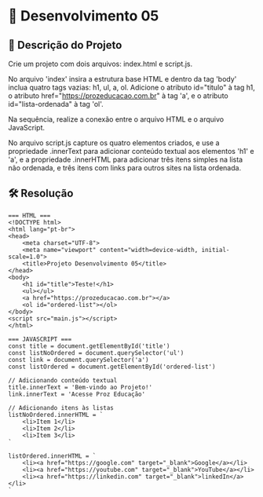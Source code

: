 # 📜 Desenvolvimento 05

## 🎯 Descrição do Projeto 

Crie um projeto com dois arquivos: index.html e script.js. 

No arquivo 'index' insira a estrutura base HTML e dentro da tag 'body' inclua quatro tags vazias: h1, ul, a, ol. Adicione o atributo id="titulo" à tag h1, o atributo href="https://prozeducacao.com.br" à tag 'a', e o atributo id="lista-ordenada" à tag 'ol'. 

Na sequência, realize a conexão entre o arquivo HTML e o arquivo JavaScript.

No arquivo script.js capture os quatro elementos criados, e use a propriedade .innerText para adicionar conteúdo textual aos elementos 'h1' e 'a', e a propriedade .innerHTML para adicionar três itens simples na lista não ordenada, e três itens com links para outros sites na lista ordenada.  

## 🛠️ Resolução

```
=== HTML ===
<!DOCTYPE html>
<html lang="pt-br">
<head>
    <meta charset="UTF-8">
    <meta name="viewport" content="width=device-width, initial-scale=1.0">
    <title>Projeto Desenvolvimento 05</title>    
</head>
<body>
    <h1 id="title">Teste!</h1>
    <ul></ul>
    <a href="https://prozeducacao.com.br"></a>
    <ol id="ordered-list"></ol>
</body>
<script src="main.js"></script>
</html>

=== JAVASCRIPT ===
const title = document.getElementById('title')
const listNoOrdered = document.querySelector('ul')
const link = document.querySelector('a')
const listOrdered = document.getElementById('ordered-list')

// Adicionando conteúdo textual
title.innerText = 'Bem-vindo ao Projeto!'
link.innerText = 'Acesse Proz Educação'

// Adicionando itens às listas
listNoOrdered.innerHTML = `
    <li>Item 1</li>
    <li>Item 2</li>
    <li>Item 3</li>
`

listOrdered.innerHTML = `
    <li><a href="https://google.com" target="_blank">Google</a></li>
    <li><a href="https://youtube.com" target="_blank">YouTube</a></li>
    <li><a href="https://linkedin.com" target="_blank">linkedIn</a></li>
`
